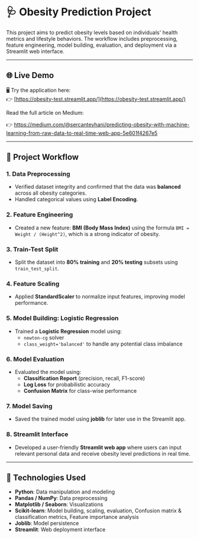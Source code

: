# 🩺 Obesity Prediction Project

This project aims to predict obesity levels based on individuals' health metrics and lifestyle behaviors. The workflow includes preprocessing, feature engineering, model building, evaluation, and deployment via a Streamlit web interface.

---

## 🌐 Live Demo

🖥️ Try the application here:  
👉 [https://obesity-test.streamlit.app/](https://obesity-test.streamlit.app/)

Read the full article on Medium:

👉 https://medium.com/@sercanteyhani/predicting-obesity-with-machine-learning-from-raw-data-to-real-time-web-app-5e601f4267e5

---

## 📌 Project Workflow

### **1. Data Preprocessing**
- Verified dataset integrity and confirmed that the data was **balanced** across all obesity categories.
- Handled categorical values using **Label Encoding**.

### **2. Feature Engineering**
- Created a new feature: **BMI (Body Mass Index)** using the formula `BMI = Weight / (Height^2)`, which is a strong indicator of obesity.

### **3. Train-Test Split**
- Split the dataset into **80% training** and **20% testing** subsets using `train_test_split`.

### **4. Feature Scaling**
- Applied **StandardScaler** to normalize input features, improving model performance.

### **5. Model Building: Logistic Regression**
- Trained a **Logistic Regression** model using:
  - `newton-cg` solver
  - `class_weight='balanced'` to handle any potential class imbalance

### **6. Model Evaluation**
- Evaluated the model using:
  - **Classification Report** (precision, recall, F1-score)
  - **Log Loss** for probabilistic accuracy
  - **Confusion Matrix** for class-wise performance

### **7. Model Saving**
- Saved the trained model using **joblib** for later use in the Streamlit app.

### **8. Streamlit Interface**
- Developed a user-friendly **Streamlit web app** where users can input relevant personal data and receive obesity level predictions in real time.

---

## 🧰 Technologies Used

- **Python**: Data manipulation and modeling  
- **Pandas / NumPy**: Data preprocessing  
- **Matplotlib / Seaborn**: Visualizations  
- **Scikit-learn**: Model building, scaling, evaluation, Confusion matrix & classification metrics, Feature importance analysis  
- **Joblib**: Model persistence  
- **Streamlit**: Web deployment interface
